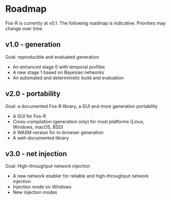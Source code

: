 # Roadmap

Fos-R is currently at v0.1. The following roadmap is indicative. Priorities may change over time.

## v1.0 - generation

Goal: reproducible and evaluated generation

- An enhanced stage 0 with temporal profiles
- A new stage 1 based on Bayesian networks
- An automated and deterministic build and evaluation

## v2.0 - portability

Goal: a documented Fos-R library, a GUI and more generation portability

- A GUI for Fos-R
- Cross-compilation (generation only) for most platforms (Linux, Windows, macOS, BSD)
- A WASM version for in-browser generation
- A well-documented library

## v3.0 - net injection

Goal: High-throughput network injection

- A new network enabler for reliable and high-throughput network injection
- Injection mode on Windows
- New injection modes
